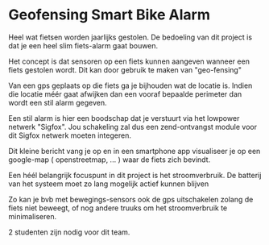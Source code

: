 # Geofensing Smart Bike Alarm

Heel wat fietsen worden jaarlijks gestolen. De bedoeling van dit project 
is dat je een heel slim fiets-alarm gaat bouwen. 

Het concept is dat sensoren op een fiets kunnen aangeven wanneer
een fiets gestolen wordt. Dit kan door gebruik te maken van "geo-fensing"

Van een gps geplaats op die fiets ga je bijhouden wat de locatie is.
Indien die locatie méér gaat afwijken dan een vooraf bepaalde perimeter
dan wordt een stil alarm gegeven.

Een stil alarm is hier een boodschap dat je verstuurt via het lowpower
netwerk "Sigfox". Jou schakeling zal dus een zend-ontvangst module
voor dit Sigfox netwerk moeten integeren.

Dit kleine bericht vang je op en in een smartphone app visualiseer je 
op een google-map ( openstreetmap, ... ) waar de fiets zich bevindt.

Een héél belangrijk focuspunt in dit project is het stroomverbruik.
De batterij van het systeem moet zo lang mogelijk actief kunnen blijven

Zo kan je bvb met bewegings-sensors ook de gps uitschakelen zolang
de fiets niet beweegt, of nog andere truuks om het stroomverbruik 
te minimaliseren.


2 studenten zijn nodig voor dit team.



